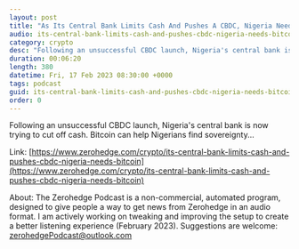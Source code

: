 ```yaml
---
layout: post
title: "As Its Central Bank Limits Cash And Pushes A CBDC, Nigeria Needs Bitcoin"
audio: its-central-bank-limits-cash-and-pushes-cbdc-nigeria-needs-bitcoin-0
category: crypto
desc: "Following an unsuccessful CBDC launch, Nigeria's central bank is now trying to cut off cash. Bitcoin can help Nigerians find sovereignty..."
duration: 00:06:20
length: 380
datetime: Fri, 17 Feb 2023 08:30:00 +0000
tags: podcast
guid: its-central-bank-limits-cash-and-pushes-cbdc-nigeria-needs-bitcoin-0
order: 0
---
```

Following an unsuccessful CBDC launch, Nigeria's central bank is now trying to cut off cash. Bitcoin can help Nigerians find sovereignty...

Link: [https://www.zerohedge.com/crypto/its-central-bank-limits-cash-and-pushes-cbdc-nigeria-needs-bitcoin](https://www.zerohedge.com/crypto/its-central-bank-limits-cash-and-pushes-cbdc-nigeria-needs-bitcoin)

About: The Zerohedge Podcast is a non-commercial, automated program, designed to give people a way to get news from Zerohedge in an audio format.  I am actively working on tweaking and improving the setup to create a better listening experience (February 2023).  Suggestions are welcome: [zerohedgePodcast@outlook.com](mailto:zerohedgePodcast@outlook.com)